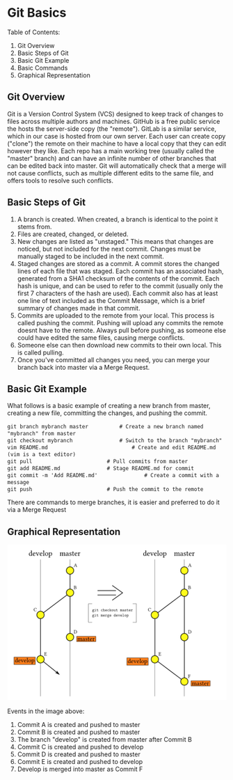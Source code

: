 # Git Basics

Table of Contents:

1. Git Overview
2. Basic Steps of Git
3. Basic Git Example
4. Basic Commands
5. Graphical Representation

## Git Overview

Git is a Version Control System (VCS) designed to keep track of changes to files across multiple authors and machines.
GitHub is a free public service the hosts the server-side copy (the "remote").
GitLab is a similar service, which in our case is hosted from our own server. Each user can create copy ("clone") the remote on their machine to have a local copy that they can edit however they like. Each repo has a main working tree (usually called the "master" branch) and can have an infinite number of other branches that can be edited back into master.
Git will automatically check that a merge will not cause conflicts, such as multiple different edits to the same file, and offers tools to resolve such conflicts.

## Basic Steps of Git

1. A branch is created. When created, a branch is identical to the point it stems from.
2. Files are created, changed, or deleted.
3. New changes are listed as "unstaged." This means that changes are noticed, but not included for the next commit. Changes must be manually staged to be included in the next commit.
4. Staged changes are stored as a commit. A commit stores the changed lines of each file that was staged. Each commit has an associated hash, generated from a SHA1 checksum of the contents of the commit. Each hash is unique, and can be used to refer to the commit (usually only the first 7 characters of the hash are used). Each commit also has at least one line of text included as the Commit Message, which is a brief summary of changes made in that commit.
5. Commits are uploaded to the remote from your local. This process is called pushing the commit. Pushing will upload any commits the remote doesnt have to the remote. Always pull before pushing, as someone else could have edited the same files, causing merge conflicts.
6. Someone else can then download new commits to their own local. This is called pulling.
7. Once you've committed all changes you need, you can merge your branch back into master via a Merge Request.

## Basic Git Example

What follows is a basic example of creating a new branch from master, creating a new file, committing the changes, and pushing the commit.

```
git branch mybranch master			# Create a new branch named "mybranch" from master
git checkout mybranch				# Switch to the branch "mybranch"
vim README.md			                # Create and edit README.md (vim is a text editor)
git pull				        # Pull commits from master
git add README.md				# Stage README.md for commit
git commit -m 'Add README.md'		        # Create a commit with a message
git push				        # Push the commit to the remote
```

There are commands to merge branches, it is easier and preferred to do it via a Merge Request

## Graphical Representation

![merge](latex/commit-merge.png)

Events in the image above:

1. Commit A is created and pushed to master
2. Commit B is created and pushed to master
3. The branch "develop" is created from master after Commit B
4. Commit C is created and pushed to develop
5. Commit D is created and pushed to master
6. Commit E is created and pushed to develop
7. Develop is merged into master as Commit F
